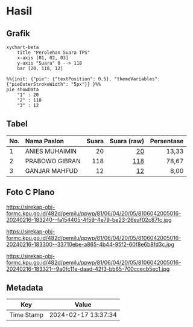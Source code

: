 # Hasil

## Grafik

```mermaid
xychart-beta
    title "Perolehan Suara TPS"
    x-axis [01, 02, 03]
    y-axis "Suara" 0 --> 118
    bar [20, 118, 12]
```

```mermaid
%%{init: {"pie": {"textPosition": 0.5}, "themeVariables": {"pieOuterStrokeWidth": "5px"}} }%%
pie showData
    "1" : 20
    "2" : 118
    "3" : 12
```

## Tabel

| No. | Nama Paslon    | Suara | Suara (raw) | Persentase |
|:--- |:-------------- | -----:| -----------:| ----------:|
| 1   | ANIES MUHAIMIN | 20    | [20][p-1]   | 13,33      |
| 2   | PRABOWO GIBRAN | 118   | [118][p-2]  | 78,67      |
| 3   | GANJAR MAHFUD  | 12    | [12][p-3]   | 8,00       |


[p-1]: https://github.com/gigit-pemilu/pemilu-2024-81-maluku/blob/main/pilpres/hitung-suara/sub/81-maluku/sub/06-seram-bagian-barat/sub/04-huamual-belakang/sub/2005-tahalupu/sub/016-tps/sub/paslon-1.txt
[p-2]: https://github.com/gigit-pemilu/pemilu-2024-81-maluku/blob/main/pilpres/hitung-suara/sub/81-maluku/sub/06-seram-bagian-barat/sub/04-huamual-belakang/sub/2005-tahalupu/sub/016-tps/sub/paslon-2.txt
[p-3]: https://github.com/gigit-pemilu/pemilu-2024-81-maluku/blob/main/pilpres/hitung-suara/sub/81-maluku/sub/06-seram-bagian-barat/sub/04-huamual-belakang/sub/2005-tahalupu/sub/016-tps/sub/paslon-3.txt

## Foto C Plano

https://sirekap-obj-formc.kpu.go.id/482d/pemilu/ppwp/81/06/04/20/05/8106042005016-20240216-183240--fa154405-4f59-4e79-be23-26eaf02c87fc.jpg

https://sirekap-obj-formc.kpu.go.id/482d/pemilu/ppwp/81/06/04/20/05/8106042005016-20240216-183300--33710ebe-a865-4b44-95f2-60f8e6b8fd3c.jpg

https://sirekap-obj-formc.kpu.go.id/482d/pemilu/ppwp/81/06/04/20/05/8106042005016-20240216-183321--9a0fc11e-daad-42f3-bb65-700ccecb5ec1.jpg


## Metadata

| Key        | Value               |
| ---------- | ------------------- |
| Time Stamp | 2024-02-17 13:37:34 |



